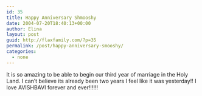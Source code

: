 ```yaml
---
id: 35
title: Happy Anniversary Shmooshy
date: 2004-07-20T18:40:13+00:00
author: Elina
layout: post
guid: http://flaxfamily.com/?p=35
permalink: /post/happy-anniversary-smooshy/
categories:
  - none
---
```

It is so amazing to be able to begin our third year of marriage in the Holy Land. I can&#8217;t believe its already been two years I feel like it was yesterday!! I love AVISHBAVI forever and ever!!!!!!